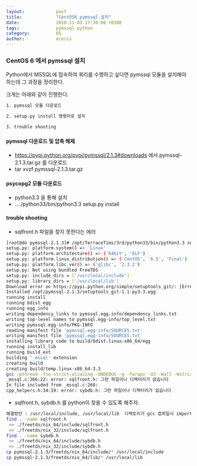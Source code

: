 ```yaml
---
layout:            post
title:             "CentOS6 pymssql 설치"
date:              2016-11-03 17:30:00 +0300
tags:              pymssql python
category:          OS
author:            eceris
---
```


### **CentOS 6 에서 pymssql 설치**

Python에서 MSSQL에 접속하여 쿼리를 수행하고 싶다면 pymssql 모듈을 설치해야하는데 그 과정을 정리한다.

크게는 아래와 같이 진행한다.

```bash
1. pymssql 모듈 다운로드

2. setup.py install 명령어로 설치

3. trouble shooting

```  

#### **pymssql 다운로드 및 압축 해제**
* https://pypi.python.org/pypi/pymssql/2.1.3#downloads 에서 pymssql-2.1.3.tar.gz 를 다운로드
* tar xvzf pymssql-2.1.3.tar.gz

#### **psycopg2 모듈 다운로드**
* python3.3 을 통해 설치
* ..../python33/bin/python3.3 setup.py install

#### **trouble shooting**
* sqlfront.h 파일을 찾지 못한다는 에러
```bash
[root@do pymssql-2.1.3]# /opt/TerraceTims/3rd/python33/bin/python3.3 setup.py install
setup.py: platform.system() => 'Linux'
setup.py: platform.architecture() => ('64bit', 'ELF')
setup.py: platform.linux_distribution() => ('CentOS', '6.5', 'Final')
setup.py: platform.libc_ver() => ('glibc', '2.3.2')
setup.py: Not using bundled FreeTDS
setup.py: include_dirs = ['/usr/local/include']
setup.py: library_dirs = ['/usr/local/lib']
Download error on https://pypi.python.org/simple/setuptools_git/: [Errno -2] Name or service not known -- Some packages may not be found!
Installed /opt/pymssql-2.1.3/setuptools_git-1.1-py3.3.egg
running install
running bdist_egg
running egg_info
writing dependency_links to pymssql.egg-info/dependency_links.txt
writing top-level names to pymssql.egg-info/top_level.txt
writing pymssql.egg-info/PKG-INFO
reading manifest file 'pymssql.egg-info/SOURCES.txt'
writing manifest file 'pymssql.egg-info/SOURCES.txt'
installing library code to build/bdist.linux-x86_64/egg
running install_lib
running build_ext
building '_mssql' extension
creating build
creating build/temp.linux-x86_64-3.3
gcc -pthread -fno-strict-aliasing -DNDEBUG -g -fwrapv -O3 -Wall -Wstrict-prototypes -fPIC -I/usr/local/include -I/opt/TerraceTims/3rd/python33/include/python3.3m -c _mssql.c -o build/temp.linux-x86_64-3.3/_mssql.o -DMSDBLIB
_mssql.c:266:22: error: sqlfront.h: 그런 파일이나 디렉터리가 없습니다
In file included from _mssql.c:268:
cpp_helpers.h:34:19: error: sybdb.h: 그런 파일이나 디렉터리가 없습니다
```
* sqlfront.h, sybdb.h 를 python이 찾을 수 있도록 해주자.
```bash
해결방안 : /usr/local/include, /usr/local/lib  디렉토리가 gcc 컴파일시 import 되고 있으므로 못찾고 있는 파일들을 해당 위치에 복사하면 끝!
find . -name sqlfront.h
 >> ./freetds/nix_64/include/sqlfront.h
 >> ./freetds/nix_32/include/sqlfront.h
find . -name sybdb.h
 >> ./freetds/nix_64/include/sybdb.h
 >> ./freetds/nix_32/include/sybdb.h
cp pymssql-2.1.3/freetds/nix_64/include/* /usr/local/include
cp pymssql-2.1.3/freetds/nix_64/lib/* /usr/local/lib
```







